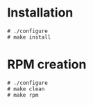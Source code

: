 # Installation
    # ./configure
    # make install

# RPM creation
    # ./configure
    # make clean
    # make rpm
